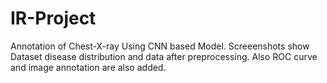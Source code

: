 # IR-Project
Annotation of Chest-X-ray Using CNN based Model.
Screeenshots show Dataset disease distribution and data after preprocessing.
Also ROC curve and image annotation are also added.
